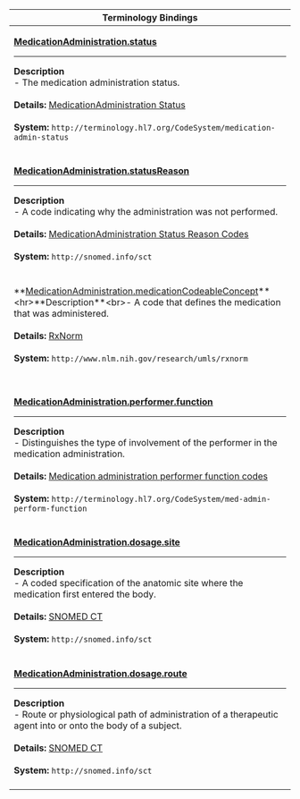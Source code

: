 |Terminology Bindings|
|---|
|<p>**[MedicationAdministration.status](https://hl7.org/fhir/R4/medicationadministration-definitions.html#MedicationAdministration.status)**<hr>**Description**<br>- The medication administration status.<br><br>**Details:** [MedicationAdministration Status](https://hl7.org/fhir/r4/valueset-medication-admin-status.html)<br><br>**System:** `http://terminology.hl7.org/CodeSystem/medication-admin-status`<br><br>|
|<p>**[MedicationAdministration.statusReason](https://hl7.org/fhir/R4/medicationadministration-definitions.html#MedicationAdministration.statusReason)**<hr>**Description**<br>- A code indicating why the administration was not performed.<br><br>**Details:** [MedicationAdministration Status Reason Codes](http://hl7.org/fhir/r4/snomedct.html)<br><br>**System:** `http://snomed.info/sct`<br><br>|
|<p>**[MedicationAdministration.medicationCodeableConcept](http://hl7.org/fhir/r4/medicationadministration-definitions.html#MedicationAdministration.medication_x_)**<hr>**Description**<br>- A code that defines the medication that was administered.<br><br>**Details:** [RxNorm](http://hl7.org/fhir/r4/rxnorm.html)<br><br>**System:** `http://www.nlm.nih.gov/research/umls/rxnorm`<br><br>|
|<p>**[MedicationAdministration.performer.function](https://hl7.org/fhir/R4/medicationadministration-definitions.html#MedicationAdministration.performer.function)**<hr>**Description**<br>- Distinguishes the type of involvement of the performer in the medication administration.<br><br>**Details:** [Medication administration performer function codes](https://hl7.org/fhir/r4/valueset-med-admin-perform-function.html)<br><br>**System:** `http://terminology.hl7.org/CodeSystem/med-admin-perform-function`<br><br>|
|<p>**[MedicationAdministration.dosage.site](https://hl7.org/fhir/R4/medicationadministration-definitions.html#MedicationAdministration.dosage.site)**<hr>**Description**<br>- A coded specification of the anatomic site where the medication first entered the body.<br><br>**Details:** [SNOMED CT](http://hl7.org/fhir/r4/snomedct.html)<br><br>**System:** `http://snomed.info/sct`<br><br>|
|<p>**[MedicationAdministration.dosage.route](https://hl7.org/fhir/R4/medicationadministration-definitions.html#MedicationAdministration.dosage.route)**<hr>**Description**<br>- Route or physiological path of administration of a therapeutic agent into or onto the body of a subject.<br><br>**Details:** [SNOMED CT](http://hl7.org/fhir/r4/snomedct.html)<br><br>**System:** `http://snomed.info/sct`<br><br>|

